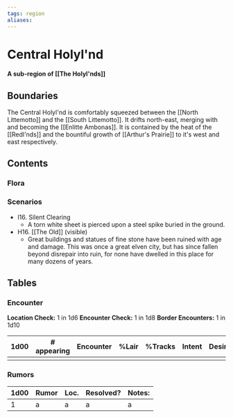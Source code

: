 ```yaml
---
tags: region
aliases:
---
```

# Central Holyl'nd
#### A sub-region of [[The Holyl'nds]]
## Boundaries
The Central Holyl'nd is comfortably squeezed between the [[North Littemotto]] and the [[South Littemotto]]. It drifts north-east, merging with and becoming the [[Enlitte Ambonas]]. It is contained by the heat of the [[Redl'nds]] and the bountiful growth of [[Arthur's Prairie]] to it's west and east respectively.
## Contents
### Flora
### Scenarios
- I16. Silent Clearing
	- A torn white sheet is pierced upon a steel spike buried in the ground.
- H16. [[The Old]] (visible)
	- Great buildings and statues of fine stone have been ruined with age and damage. This was once a great elven city, but has since fallen beyond disrepair into ruin, for none have dwelled in this place for many dozens of years.

## Tables
### Encounter
**Location Check:** 1 in 1d6
**Encounter Check:** 1 in 1d8
**Border Encounters:** 1 in 1d10


| 1d00 | # appearing | Encounter | %Lair | %Tracks | Intent | Desire |
| ---- | ----------- | --------- | ----- | ------- | ------ | ------ |
|      |             |           |       |         |        |        |

### Rumors
| 1d00 | Rumor | Loc. | Resolved? | Notes: |
|------|-------|------|-----------|--------|
| 1    | a     | a    | a         | a      |